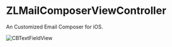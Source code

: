 ZLMailComposerViewController
============================
An Customized Email Composer for iOS.


![CBTextFieldView](https://raw.githubusercontent.com/braker1nine/CBTextFieldView/master/CBTextFieldView.gif)
